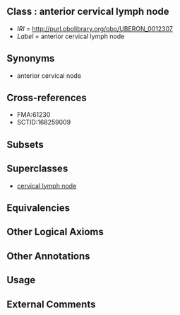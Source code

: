 
## Class : anterior cervical lymph node

 * *IRI* = http://purl.obolibrary.org/obo/UBERON_0012307
 * *Label* = anterior cervical lymph node

## Synonyms

 * anterior cervical node

## Cross-references

 * FMA:61230
 * SCTID:168259009

## Subsets


## Superclasses

 * [cervical lymph node](../../UBERON/29/UBERON_0002429.md)

## Equivalencies


## Other Logical Axioms


## Other Annotations


## Usage


## External Comments

